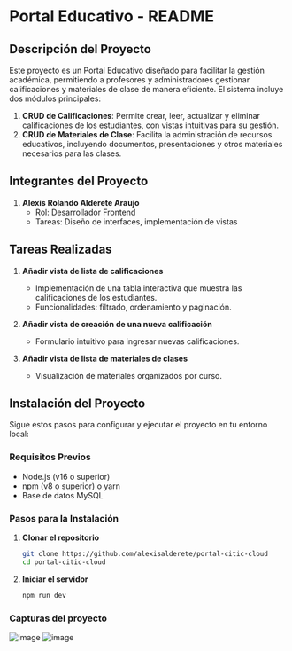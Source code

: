 # Portal Educativo - README

## Descripción del Proyecto

Este proyecto es un Portal Educativo diseñado para facilitar la gestión académica, permitiendo a profesores y administradores gestionar calificaciones y materiales de clase de manera eficiente. El sistema incluye dos módulos principales:

1. **CRUD de Calificaciones**: Permite crear, leer, actualizar y eliminar calificaciones de los estudiantes, con vistas intuitivas para su gestión.
2. **CRUD de Materiales de Clase**: Facilita la administración de recursos educativos, incluyendo documentos, presentaciones y otros materiales necesarios para las clases.

## Integrantes del Proyecto

1. **Alexis Rolando Alderete Araujo**  
   - Rol: Desarrollador Frontend  
   - Tareas: Diseño de interfaces, implementación de vistas  


## Tareas Realizadas

1. **Añadir vista de lista de calificaciones**  
   - Implementación de una tabla interactiva que muestra las calificaciones de los estudiantes.  
   - Funcionalidades: filtrado, ordenamiento y paginación.  

2. **Añadir vista de creación de una nueva calificación**  
   - Formulario intuitivo para ingresar nuevas calificaciones. 

3. **Añadir vista de lista de materiales de clases**  
   - Visualización de materiales organizados por curso.  

## Instalación del Proyecto

Sigue estos pasos para configurar y ejecutar el proyecto en tu entorno local:

### Requisitos Previos
- Node.js (v16 o superior)
- npm (v8 o superior) o yarn
- Base de datos MySQL

### Pasos para la Instalación

1. **Clonar el repositorio**  
   ```bash
   git clone https://github.com/alexisalderete/portal-citic-cloud
   cd portal-citic-cloud
   ```

2. **Iniciar el servidor**  
   ```bash
   npm run dev
   ```

### Capturas del proyecto
![image](https://github.com/user-attachments/assets/ff573689-b7a7-40fb-8bc0-19402937cea3)
![image](https://github.com/user-attachments/assets/97431a2e-33ac-4956-9113-9885f15c5e78)
